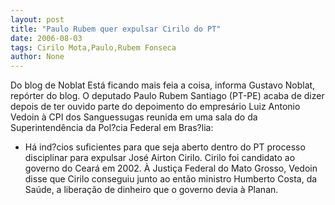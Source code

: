 ```yaml
---
layout: post
title: "Paulo Rubem quer expulsar Cirilo do PT"
date: 2006-08-03
tags: Cirilo Mota,Paulo,Rubem Fonseca
author: None
---
```

Do blog de Noblat
Está ficando mais feia a coisa, informa Gustavo Noblat, repórter do blog.
O deputado Paulo Rubem Santiago (PT-PE) acaba de dizer depois de ter ouvido parte do depoimento do empresário Luiz Antonio Vedoin à CPI dos Sanguessugas reunida em uma sala do da Superintendência da Pol?cia Federal em Bras?lia:
- Há ind?cios suficientes para que seja aberto dentro do PT processo disciplinar para expulsar José Airton Cirilo.
Cirilo foi candidato ao governo do Ceará em 2002. À Justiça Federal do Mato Grosso, Vedoin disse que Cirilo conseguiu junto ao então ministro Humberto Costa, da Saúde, a liberação de dinheiro que o governo devia à Planan. 
